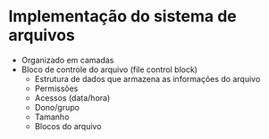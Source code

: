 # Implementação do sistema de arquivos
- Organizado em camadas
- Bloco de controle do arquivo (file control block)
	- Estrutura de dados que armazena as informações do arquivo
	- Permissões
	- Acessos (data/hora)
	- Dono/grupo
	- Tamanho
	- Blocos do arquivo
